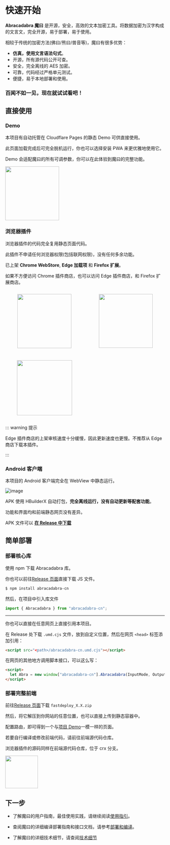 # 快速开始

**Abracadabra 魔曰** 是开源，安全，高效的文本加密工具。将数据加密为汉字构成的文言文，完全开源，易于部署，易于使用。

相较于传统的加密方法(佛曰/熊曰/兽音等)，魔曰有很多优势：

- **仿真，使用文言语法句式**。
- 开源，所有源代码公开可查。
- 安全，完全离线的 AES 加密。
- 可靠，代码经过严格单元测试。
- 便捷，易于本地部署和使用。

<h3>百闻不如一见，现在就试试看吧！</h3>

## 直接使用

### Demo

本项目有自动托管在 Cloudflare Pages 的静态 Demo 可供直接使用。

此页面加载完成后可完全脱机运行，你也可以选择安装 PWA 来更优雅地使用它。

Demo 会适配魔曰的所有可调参数，你可以在此体验到魔曰的完整功能。

<div style="width:170px">

[<img src="https://img.shields.io/badge/立刻使用-ffd91c?logo=cloudflarepages&style=for-the-badge&logoColor=000000" width="170"/>](https://abra.halu.ca/)

</div>

### 浏览器插件

浏览器插件的代码完全复用静态页面代码。

此插件不申请任何浏览器权限(包括联网权限)，没有任何多余功能。

已上架 **Chrome WebStore**, **Edge 加载项** 和 **Firefox 扩展**。

如果不方便访问 Chrome 插件商店，也可以访问 Edge 插件商店，和 Firefox 扩展商店。

<div style="display: grid;
    justify-items: center;
    grid-template-columns: repeat(auto-fill, minmax(170px, 1fr));
    grid-auto-flow: row;
    grid-gap: 10px;">
<div style="width:171px">

[<img src="https://img.shields.io/badge/Chrome 商店-8a54ff?logo=chromewebstore&style=for-the-badge&logoColor=ffffff" width="171" />](https://chrome.google.com/webstore/detail/jgmlgdoefnmlealmfmhjhnoiejaifpko)

</div>

<div style="width:170px">

[<img src="https://img.shields.io/badge/MSEdge 商店-8a54ff?logo=data:image/svg%2bxml;base64,PHN2ZyB4bWxucz0iaHR0cDovL3d3dy53My5vcmcvMjAwMC9zdmciIHZpZXdCb3g9IjAgMCAyMyAyMyI+CiAgICA8cGF0aCBmaWxsPSIjZjNmM2YzIiBkPSJNMCAwaDIzdjIzSDB6Ii8+CiAgICA8cGF0aCBmaWxsPSIjZjM1MzI1IiBkPSJNMSAxaDEwdjEwSDF6Ii8+CiAgICA8cGF0aCBmaWxsPSIjODFiYzA2IiBkPSJNMTIgMWgxMHYxMEgxMnoiLz4KICAgIDxwYXRoIGZpbGw9IiMwNWE2ZjAiIGQ9Ik0xIDEyaDEwdjEwSDF6Ii8+CiAgICA8cGF0aCBmaWxsPSIjZmZiYTA4IiBkPSJNMTIgMTJoMTB2MTBIMTJ6Ii8+Cjwvc3ZnPg==&style=for-the-badge&logoColor=ffffff" width="170" />](https://microsoftedge.microsoft.com/addons/detail/abracadabra-%E9%AD%94%E6%9B%B0/kfkmhdcahjblddpkkmnjeppmfmfoihkb)

</div>

<div style="width:174px">

[<img src="https://img.shields.io/badge/Firefox 商店-8a54ff?logo=firefoxbrowser&style=for-the-badge&logoColor=ffffff" width="174" />](https://addons.mozilla.org/zh-CN/firefox/addon/abracadabra-%E9%AD%94%E6%9B%B0/)

</div>
</div>

::: warning 提示

Edge 插件商店的上架审核速度十分缓慢，因此更新速度也更慢。不推荐从 Edge 商店下载本插件。

:::

### Android 客户端

本项目的 Android 客户端完全在 WebView 中静态运行。

![image](https://github.com/user-attachments/assets/0f3b1c92-8853-4c70-8ef2-58630769beda)

APK 使用 HBuilderX 自动打包，**完全离线运行，没有自动更新等配套功能**。

功能和界面均和前端静态网页没有差异。

APK 文件可以 [**在 Release 中下载**](https://github.com/SheepChef/Abracadabra/releases/latest)

## 简单部署

### 部署核心库

使用 npm 下载 Abracadabra 库。

你也可以前往[Release 页面](https://github.com/SheepChef/Abracadabra/releases/latest)直接下载 JS 文件。

```sh
$ npm install abracadabra-cn
```

然后，在项目中引入库文件

```js
import { Abracadabra } from "abracadabra-cn";
```

---

你也可以直接在任意网页上直接引用本项目。

在 Release 处下载 `.umd.cjs` 文件，放到自定义位置，然后在网页 `<head>` 标签添加引用：

```html
<script src="<path>/abracadabra-cn.umd.cjs"></script>
```

在网页的其他地方调用脚本接口，可以这么写：

```html
<script>
  let Abra = new window["abracadabra-cn"].Abracadabra(InputMode, OutputMode);
</script>
```

### 部署完整前端

前往[Release 页面](https://github.com/SheepChef/Abracadabra/releases/latest)下载 `fastdeploy_X.X.zip`

然后，将它解压到你网站的任意位置，也可以直接上传到静态容器中。

配置路由，即可得到一个与[项目 Demo](https://abra.halu.ca/)一模一样的页面。

若要自行编译或修改前端代码，请前往前端源代码仓库。

浏览器插件的源码同样在前端源代码仓库，位于 crx 分支。

<div style="width:103px">

[<img src="https://img.shields.io/badge/前端源码-9a10b5?style=for-the-badge" width="103" />](https://github.com/SheepChef/Abracadabra_demo)

</div>

## 下一步

- 了解魔曰的用户指南，最佳使用实践，请继续阅读[使用指引](/document/demo-usage.md)。

- 查阅魔曰的详细编译部署指南和接口文档，请参考[部署和编译](/document/js-deploy.md)。

- 了解魔曰的详细技术细节，请查阅[技术细节](/document/wenyan.md)
